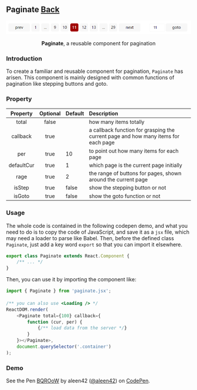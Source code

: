 ## Paginate [Back](./../react.md)

<p align="center">
    <img alt="paginate" title="paginate" src="./preview.png"></img>
</p>

<p align="center">
<strong>Paginate</strong>, a reusable component for pagination
</p>

### Introduction

To create a familiar and reusable component for pagination, `Paginate` has arisen. This component is mainly designed with common functions of pagination like stepping buttons and goto.

### Property

**Property**|**Optional**|**Default**|**Description**
:------:|:-----:|:----------|:-------
total|false||how many items totally
callback|true||a callback function for grasping the current page and how many items for each page
per|true|10|to point out how many items for each page
defaultCur|true|1|which page is the current page initially
rage|true|2|the range of buttons for pages, shown around the current page
isStep|true|false|show the stepping button or not
isGoto|true|false|show the goto function or not

### Usage

The whole code is contained in the following codepen demo, and what you need to do is to copy the code of JavaScript, and save it as a `jsx` file, which may need a loader to parse like Babel. Then, before the defined class `Paginate`, just add a key word `export` so that you can import it elsewhere.

```js
export class Paginate extends React.Component {
    /** ... */
}
```

Then, you can use it by importing the component like:

```js
import { Paginate } from 'paginate.jsx';

/** you can also use <Loading /> */
ReactDOM.render(
    <Paginate total={100} callback={
        function (cur, per) {
            {/** load data from the server */}
        }
    }></Paginate>,
    document.querySelector('.container')
);
```

### Demo

<p>
<p data-height="574" data-theme-id="21735" data-slug-hash="BQROoW" data-default-tab="result" data-user="aleen42" data-embed-version="2" data-pen-title="BQROoW" class="codepen">See the Pen <a href="http://codepen.io/aleen42/pen/BQROoW/">BQROoW</a> by aleen42 (<a href="http://codepen.io/aleen42">@aleen42</a>) on <a href="http://codepen.io">CodePen</a>.</p>
<script async src="https://production-assets.codepen.io/assets/embed/ei.js"></script>
</p>
